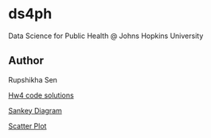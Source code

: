 # ds4ph
Data Science for Public Health @ Johns Hopkins University

## Author
Rupshikha Sen

[Hw4 code solutions](hw4.html)

[Sankey Diagram](sankey.html)

[Scatter Plot](scatter.html)
